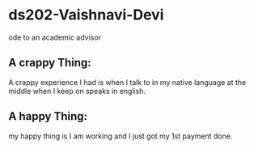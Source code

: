 # ds202-Vaishnavi-Devi
ode to an academic advisor

## A crappy Thing:
A crappy experience I had is when I talk to in my native language at the middle when I keep on speaks in english.

## A happy Thing:
my happy thing is I am working and I just got my 1st payment done.
